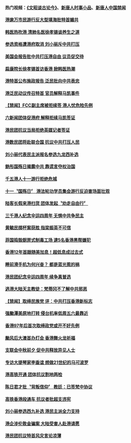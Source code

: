 #### 热门视频：[《文昭谈古论今》](https://github.com/gfw-breaker/wenzhao/blob/master/README.md)、[新唐人时事小品](https://github.com/gfw-breaker/ntdtv-comedy/blob/master/README.md)、[新唐人中国禁闻](https://github.com/gfw-breaker/ntdtv-news/blob/master/README.md)

#### [港逾万市民游行反大型填海批特首媚共](../pages/news205/a1395378.md) 

#### [韩医热吹港 清肺名医徐孝锡谈养生之道](../pages/news205/a1395291.md) 

#### [参选资格遭港府取消 刘小丽斥中共打压](../pages/news205/a1395169.md) 

#### [美国会报告批中共打压港自由 议员促交待](../pages/news205/a1395017.md) 

#### [扁康院长徐孝锡首访香港 掀韩医热潮](../pages/news205/a1394974.md) 

#### [港特首公布施政报告 泛民批向中共表忠](../pages/news205/a1394861.md) 

#### [港泛民动议传召特首 官员解释马凯事件](../pages/news205/a1394724.md) 

#### [【禁闻】FCC副主席被拒续签 港人忧危险先例](../pages/news205/a1394722.md) 

#### [六新闻团体促港府 解释拒续马凯签证](../pages/news205/a1394550.md) 

#### [港民团抗议当局拒绝英媒记者签证](../pages/news205/a1394451.md) 

#### [港数民团将赴联合国 抗议中共打压人民](../pages/news205/a1394241.md) 

#### [刘小丽代表民主派报名参选九龙西补选](../pages/news205/a1394077.md) 

#### [鲍彤国殇日揭露中共 靠谎言夺权治国](../pages/news205/a1393799.md) 

#### [千五港人十一游行拒绝危城](../pages/news205/a1393796.md) 

#### [十一〝国殇日〞 港法轮功学员集会游行反迫害场面壮观](../pages/news205/a1393682.md) 

#### [陆客长假来港扫货 团体发起〝劝走自由行〞](../pages/news205/a1393564.md) 

#### [三千港人纪念伞运四周年 无惧中共争民主](../pages/news205/a1393366.md) 

#### [黄毓民掷杯案获胜 指梁振英不可信](../pages/news205/a1393238.md) 

#### [菲国捣毁厨房式制毒工场 逮5名香港黑帮嫌犯](../pages/news205/a1393176.md) 

#### [香港12年首跟随美加息！超低息成过去式](../pages/news205/a1393174.md) 

#### [睡前滑手机为何兴奋？ 都是蓝光惹的祸](../pages/news205/a1393165.md) 

#### [港民团纪念伞运四周年 续争真普选](../pages/news205/a1393160.md) 

#### [逃港大陆天主教徒：梵蒂冈不了解中共邪恶](../pages/news205/a1393055.md) 

#### [【禁闻】取缔民族党 评：中共打压香港新标志](../pages/news205/a1392947.md) 

#### [强颱潭美原地打转 侵台机率低周五六最靠近](../pages/news205/a1392917.md) 

#### [香港97年后首次取缔政党或开不好先例](../pages/news205/a1392916.md) 

#### [颱风后大澳首办灯会 香港舞火龙祈福](../pages/news205/a1392813.md) 

#### [支联会中秋前夕 促中共释放异见人士](../pages/news205/a1392812.md) 

#### [专访大提琴家李垂谊 想做21世纪的马可波罗](../pages/news205/a1392695.md) 

#### [港高铁开通 团体抗议割地两检](../pages/news205/a1392703.md) 

#### [陈日君才批〝背叛信仰〞 教廷：已签梵中协议](../pages/news205/a1392586.md) 

#### [高铁香港段通车  抗议者批超支违宪](../pages/news205/a1392585.md) 

#### [刘小丽参选西九补选 港民主派全力支持](../pages/news205/a1392495.md) 

#### [港企涉伦敦金骗案 大陆受害人赴港请愿](../pages/news205/a1392460.md) 

#### [港民团抗议特首风灾言论凉薄](../pages/news205/a1392330.md) 

